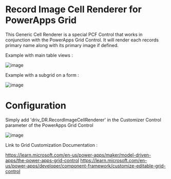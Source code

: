 # Record Image Cell Renderer for PowerApps Grid

This Generic Cell Renderer is a special PCF Control that works in conjunction with the PowerApps Grid Control.
It will render each records primary name along with its primary image if defined.

Example with main table views : 

![image](https://github.com/drivardxrm/RecordImage.CellRenderer/assets/38399134/0a9e23cc-0ce5-4a56-abe8-8e3f0d410ef7)

Example with a subgrid on a form :

![image](https://github.com/drivardxrm/RecordImage.CellRenderer/assets/38399134/43b82e52-79eb-47e5-86b5-9baf44e9b2da)

# Configuration

Simply add 'driv_DR.RecordImageCellRenderer' in the Customizer Control parameter of the PowerApps Grid Control

![image](https://github.com/drivardxrm/RecordImage.CellRenderer/assets/38399134/3d45fb0c-7b1f-4a54-a2b0-35ac6df434a7)


Link to Grid Customization Documentation :

https://learn.microsoft.com/en-us/power-apps/maker/model-driven-apps/the-power-apps-grid-control
https://learn.microsoft.com/en-us/power-apps/developer/component-framework/customize-editable-grid-control

